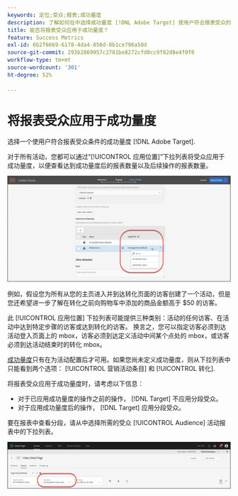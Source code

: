 ```yaml
---
keywords: 定位;受众;报表;成功量度
description: 了解如何在中选择成功量度 [!DNL Adobe Target] 使用户符合报表受众的资格。
title: 能否将报表受众应用于成功量度？
feature: Success Metrics
exl-id: 6b2f6669-6178-4da4-850d-8b1ce796a50d
source-git-commit: 293b2869957c2781be8272cfd0cc9f82d8e4f0f0
workflow-type: tm+mt
source-wordcount: '301'
ht-degree: 52%

---
```


# 将报表受众应用于成功量度

选择一个使用户符合报表受众条件的成功量度 [!DNL Adobe Target].

对于所有活动，您都可以通过“[!UICONTROL 应用位置]”下拉列表将受众应用于成功量度，以便查看达到成功量度后的报表数量以及后续操作的报表数量。

![success_metric图像](assets/success_metric.png)

例如，假设您为所有从您的主页进入并到达转化页面的访客创建了一个活动，但是您还希望进一步了解在转化之前向购物车中添加的商品金额高于 $50 的访客。

此 [!UICONTROL 应用位置] 下拉列表可能提供三种类别：活动的任何访客、在活动中达到特定步骤的访客或达到转化的访客。 换言之，您可以指定访客必须到达活动登入页面上的 mbox，访客必须到达定义活动中间某个点处的 mbox，或访客必须到达活动结束时的转化 mbox。

[成功量度](/help/main/c-activities/r-success-metrics/success-metrics.md#reference_D011575C85DA48E989A244593D9B9924)只有在为活动配置后才可用。如果您尚未定义成功量度，则从下拉列表中只能看到两个选项： [!UICONTROL 营销活动条目] 和 [!UICONTROL 转化].

将报表受众应用于成功量度时，请考虑以下信息：

* 对于已应用成功量度的操作之前的操作， [!DNL Target] 不应用分段受众。
* 对于应用成功量度后的操作， [!DNL Target] 应用分段受众。

要在报表中查看分段，请从中选择所需的受众 [!UICONTROL Audience] 活动报表中的下拉列表。

![reporting_audience_dropdown图像](assets/reporting_audience_dropdown.png)
